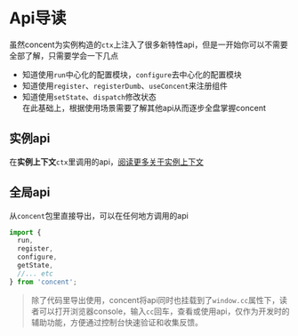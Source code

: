 # Api导读
虽然concent为实例构造的`ctx`上注入了很多新特性api，但是一开始你可以不需要全部了解，只需要学会一下几点
- 知道使用`run`中心化的配置模块，`configure`去中心化的配置模块    
- 知道使用`register`、`registerDumb`、`useConcent`来注册组件    
- 知道使用`setState`、`dispatch`修改状态    
在此基础上，根据使用场景需要了解其他api从而逐步全盘掌握concent

## 实例api
在**实例上下文**`ctx`里调用的api，[阅读更多关于实例上下文](/guide//concept-ref-ctx)

## 全局api
从`concent`包里直接导出，可以在任何地方调用的api
```js
import {
  run,
  register,
  configure,
  getState,
  //... etc
} from 'concent';
```
> 除了代码里导出使用，concent将api同时也挂载到了`window.cc`属性下，读者可以打开浏览器console，输入`cc`回车，查看或使用api，仅作为开发时的辅助功能，方便通过控制台快速验证和收集反馈。
